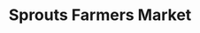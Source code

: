 ---
title: "Sprouts Farmers Market"
url: /las-vegas/sprouts-farmers-market-north-decatur-boulevard/
shop: Supermarkt
---